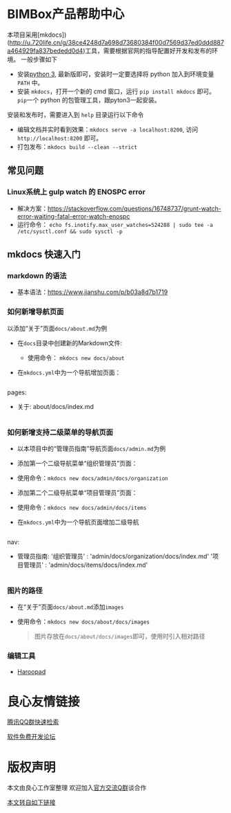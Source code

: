 # BIMBox产品帮助中心

本项目采用[mkdocs])(http://u.720life.cn/g/38ce4248d7a698d73680384f00d7569d37ed0ddd887a464929fa837bededd0d4)工具，需要根据官网的指导配置好开发和发布的环境。
一般步骤如下

* 安装[python 3](http://u.720life.cn/g/74e7b7c595201f48e3f4da7562c1a8265391d71b10b58cef78feb3ff65d1b8966dc22455cc7c97d787bf148175bbaa2b), 最新版即可，安装时一定要选择将 python 加入到环境变量 `PATH` 中。
* 安装 `mkdocs`，打开一个新的 cmd 窗口，运行 `pip install mkdocs` 即可。 `pip`一个 python 的包管理工具，跟pyton3一起安装。

安装和发布时，需要进入到 `help` 目录运行以下命令 

* 编辑文档并实时看到效果：`mkdocs serve -a localhost:8200`, 访问`http://localhost:8200` 即可。
* 打包发布：`mkdocs build --clean --strict`

## 常见问题

### Linux系统上 gulp watch 的 ENOSPC error

* 解决方案：https://stackoverflow.com/questions/16748737/grunt-watch-error-waiting-fatal-error-watch-enospc
* 运行命令： `echo fs.inotify.max_user_watches=524288 | sudo tee -a /etc/sysctl.conf && sudo sysctl -p`

## mkdocs 快速入门

### markdown 的语法

* 基本语法：https://www.jianshu.com/p/b03a8d7b1719

### 如何新增导航页面

以添加“关于”页面`docs/about.md`为例

* 在`docs`目录中创建新的Markdown文件:
	* 使用命令： `mkdocs new docs/about`

* 在`mkdocs.yml`中为一个导航增加页面：

>```
pages:
  - 关于: about/docs/index.md
>```

### 如何新增支持二级菜单的导航页面

* 以本项目中的“管理员指南”导航页面`docs/admin.md`为例

* 添加第一个二级导航菜单“组织管理员”页面：

* 使用命令：`mkdocs new docs/admin/docs/organization`

* 添加第二个二级导航菜单“项目管理员”页面：

* 使用命令：`mkdocs new docs/admin/docs/items`

* 在`mkdocs.yml`中为一个导航页面增加二级导航

>```
nav:
   - 管理员指南: 
    '组织管理员' : 'admin/docs/organization/docs/index.md'
    '项目管理员' : 'admin/docs/items/docs/index.md'
>```

### 图片的路径

* 在“关于”页面`docs/about.md`添加`images`

* 使用命令：`mkdocs new docs/about/docs/images`

	>图片存放在`docs/about/docs/images`即可，使用时引入相对路径

### 编辑工具
* [Haroopad](http://u.720life.cn/g/00b1a9b8311222833e5e2496d515d7f06286637d8b29fe7720e4f481988e4ad769190b9cfcd2cdb9ed913009797b8827)





 # 良心友情链接

[腾讯QQ群快速检索](http://u.720life.cn/s/8cf73f7c)

[软件免费开发论坛](http://u.720life.cn/s/bbb01dc0)

# 版权声明 

本文由良心工作室整理 欢迎加入[官方交流Q群](https://u.720life.cn/s/f2316816)谈合作

[本文转自如下链接](http://u.720life.cn/g/2e71d0f0a5c601172267ba20d3a43c6e4fa3a3b0ba090ac011cbf2de135188ec1294256b161f0bafb2b0d8013e84f0d8918df434a8db81738f5c6058a1d02076146f8eba18e5a85078dea88e688487ab)